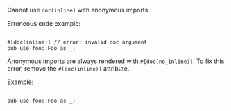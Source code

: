 Cannot use `doc(inline)` with anonymous imports

Erroneous code example:

```ignore (cannot-doctest-multicrate-project)

#[doc(inline)] // error: invalid doc argument
pub use foo::Foo as _;
```

Anonymous imports are always rendered with `#[doc(no_inline)]`. To fix this
error, remove the `#[doc(inline)]` attribute.

Example:

```ignore (cannot-doctest-multicrate-project)

pub use foo::Foo as _;
```

